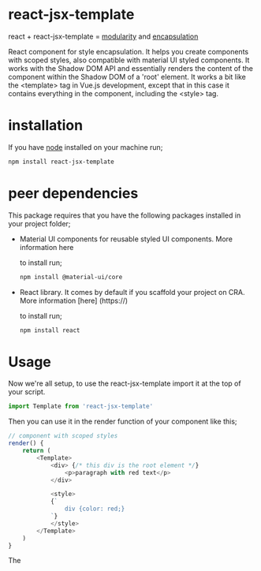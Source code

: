 # react-jsx-template

<!-- <h3>
    <span color='#61DBFB'>React</span> <span> + </span> <span color='#141A46'>react-jsx-template</span>
    <span> = </span> <span color='#61DBFB'>modularity</span> <span> + </span> <span color='#61DBFB'>encapsulation</span>
</h3> -->

<p>react + react-jsx-template = <a href='https://en.wikipedia.org/wiki/Modular_programming'>modularity</a> and <a href='https://en.wikipedia.org/wiki/Encapsulation_(computer_programming)'>encapsulation</a></p>

<p>React component for style encapsulation. It helps you create components with scoped styles, also compatible with material UI styled components. It works with the Shadow DOM API and essentially renders the content of the component within the Shadow DOM of a 'root' element. It works a bit like the &lt;template&gt; tag in Vue.js development, except that in this case it contains everything in the component, including the &lt;style&gt; tag.</p>

# installation

<p>If you have <a href='https://nodejs.org/en/download'>node</a> installed on your machine run;</p>

```sh
npm install react-jsx-template
```

# peer dependencies

<p>This package requires that you have the following packages installed in your project folder;</p>

* Material UI components for reusable styled UI components. More information <a>here</a>

  to install run;

  ```sh
  npm install @material-ui/core
  ``` 

* React library. It comes by default if you scaffold your project on CRA. More information [here] (https://)

  to install run;

  ```sh
  npm install react
  ```

# Usage

<p>Now we're all setup, to use the react-jsx-template import it at the top of your script.</p>

```js
import Template from 'react-jsx-template'
```

Then you can use it in the render function of your component like this;

```javascript
// component with scoped styles
render() {
    return (
        <Template>
            <div> {/* this div is the root element */}
                <p>paragraph with red text</p>
            </div>

            <style>
            {`
                div {color: red;}
            `}
            </style>
        </Template>
    )
}
```
The <Template> tag does not get mounted to the DOM, but the root element gets mounted to the DOM and hosts a shadow root to contain all other elements styles within the component. <style> tags within the <Template> tag will also be rendered in the components shadow DOM.

You can also use styled components from material UI components within your components;

```javascript
import Template from 'react-jsx-template'
import Box from '@material-ui/core/Box'
```

and in the render function we can have something like this;

```javascript
// component with scoped styles using material UI components
render() {
    return (
        <Template>
            <Box {/* this material UI component is the root element */}
             display = 'flex'
             justifyContent = 'space-between'
             width = '100%'
             padding = '0.5rem'
             background = '#06397d'
            >
                <Box className='red box' height='100%'></Box>
                <Box className='yellow box' height='100%'></Box>
            </Box>
        </Template>

        <style> {/* user styles override material UI styles */}
        {`
            .red {background: #911f1e;}

            .yellow {background: #fcdfa3;}

            .box {height: 50%;}
        `}
        </style>
    )
}
```

Styling the root element of your component can be done within the style tag using the `:host` selector.
The root element will be the host for the internal shadow root of this component, therefore any inline styles on it will be lost, making it necessary to style it from within the shadow DOM using the `:host` selector.

```javascript
// styling the root element
render() {
    return (
        <Template>
            <div> {/* this is the root element */}
                red text
            </div>

            <style>
            {`
                :host {color: red;}
            `}
            </style>
        </Template>
    )
}
```

<!-- This component also allows you to use javascript variables as CSS selectors or values in your component styling, take a look;

```javascript
// JS variable as CSS selector
render() {
    return (

    )
}
```

```javascript
// JS variable as CSS value
render() {
    return (

    )
}
```
This makes it very easy to directly control the CSS values of pseudo elements, see an example;

```javascript
// JS variable as CSS selector
render() {
    return (

    )
} -->
```
